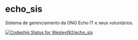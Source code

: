 echo_sis
========

Sistema de gerenciamento da ONG Echo IT e seus voluntários.

[ ![Codeship Status for Wesleyt92/echo_sis](https://www.codeship.io/projects/ec490a10-3bc3-0132-75b5-1e7b7b2cdb80/status)](https://www.codeship.io/projects/42767)
